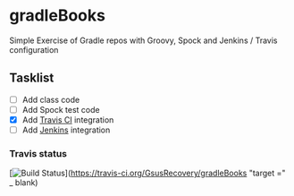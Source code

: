 # gradleBooks
Simple Exercise of Gradle repos with Groovy, Spock and Jenkins / Travis configuration

## Tasklist
- [ ] Add class code
- [ ] Add Spock test code
- [X] Add [Travis CI](https://travis-ci.org) integration
- [ ] Add [Jenkins](https://jenkins-ci.org) integration

### Travis status
[![Build Status](https://travis-ci.org/GsusRecovery/gradleBooks.svg?branch=master)](https://travis-ci.org/GsusRecovery/gradleBooks "target =" _ blank)
